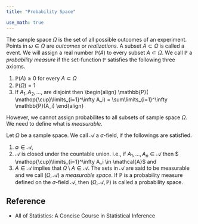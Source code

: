 ```yaml
---
title: "Probability Space"

use_math: true
---
```



The sample space $\Omega$ is the set of all possible outcomes of an experiment. Points in $\omega \in \Omega$ are *outcomes* or *realizations*.
A subset $A \subset \Omega$ is called a event. We will assign a real number $\mathbb{P}(A)$ to every subset $A \subset \Omega$. We call $\mathbb{P}$ a *probability measure* if the set-function $\mathbb{P}$ satisfies the following three axioms.
1. $\mathbb{P}(A) \geq 0$ for every $A \subset \Omega$
2. $\mathbb{P}(\Omega) = 1$
3. If $A_1, A_2, \ldots,$ are disjoint then
\begin{align}
\mathbb{P}( \mathop{\cup}\limits_{i=1}^\infty A_i) = \sum\limits_{i=1}^\infty \mathbb{P}(A_i)
\end{align}

However, we cannot assign probabilites to all subsets of sample space $\Omega$. We need to define what is *measurable*.

Let $\Omega$ be a sample space. We call $\mathcal{A}$ a $\sigma$-field, if the followings are satisfied.
1. $\emptyset \in \mathcal{A}$,
2. $\mathcal{A}$ is closed under the countable union. i.e., if $A_1, \ldots, A_n \in \mathcal{A}$ then $ \mathop{\cup}\limits_{i=1}^\infty A_i \in \mathcal{A}$ and
3. $A \in \mathcal{A}$ implies that $\Omega \setminus A \in \mathcal{A}$.
The sets in $\mathcal{A}$ are said to be measurable and we call $(\Omega, \mathcal{A})$ a *measurable space*. If $\mathbb{P}$ is a probability measure defined on the $\sigma$-field $\mathcal{A}$, then $(\Omega, \mathcal{A}, \mathbb{P})$ is called a probability space.


## Reference
- All of Statistics: A Concise Course in Statistical Inference

